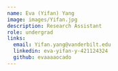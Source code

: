 ```yaml
---
name: Eva (Yifan) Yang
image: images/Yifan.jpg
description: Research Assistant
role: undergrad
links:
  email: Yifan.yang@vanderbilt.edu
  linkedin: eva-yifan-y-421124324
  github: evaaaaocado
---
```

